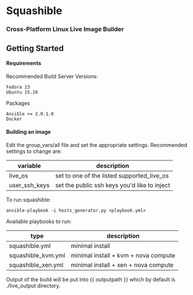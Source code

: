 # Squashible

### Cross-Platform Linux Live Image Builder

## Getting Started

#### Requirements

Recommended Build Server Versions:

    Fedora 23
    Ubuntu 15.10

Packages

    Ansible >= 2.0.1.0
    Docker

#### Building an image

Edit the group_vars/all file and set the appropriate settings.  Recommended
settings to change are:

|variable|description|
|--------|-----------|
| live_os | set to one of the listed supported_live_os |
| user_ssh_keys | set the public ssh keys you'd like to inject |

To run squashible:

    ansible-playbook -i hosts_generator.py <playbook.yml>

Available playbooks to run:

|type|description|
|----|-----------|
| squashible.yml | minimal install |
| squashible_kvm.yml | minimal install + kvm + nova compute |
| squashible_xen.yml | minimal install + xen + nova compute |

Output of the build will be put into {{ outputpath }} which by default is
./live_output directory.
